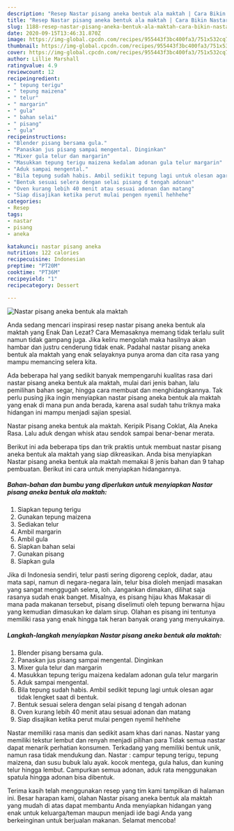 ```yaml
---
description: "Resep Nastar pisang aneka bentuk ala maktah | Cara Bikin Nastar pisang aneka bentuk ala maktah Yang Enak Dan Mudah"
title: "Resep Nastar pisang aneka bentuk ala maktah | Cara Bikin Nastar pisang aneka bentuk ala maktah Yang Enak Dan Mudah"
slug: 1188-resep-nastar-pisang-aneka-bentuk-ala-maktah-cara-bikin-nastar-pisang-aneka-bentuk-ala-maktah-yang-enak-dan-mudah
date: 2020-09-15T13:46:31.870Z
image: https://img-global.cpcdn.com/recipes/955443f3bc400fa3/751x532cq70/nastar-pisang-aneka-bentuk-ala-maktah-foto-resep-utama.jpg
thumbnail: https://img-global.cpcdn.com/recipes/955443f3bc400fa3/751x532cq70/nastar-pisang-aneka-bentuk-ala-maktah-foto-resep-utama.jpg
cover: https://img-global.cpcdn.com/recipes/955443f3bc400fa3/751x532cq70/nastar-pisang-aneka-bentuk-ala-maktah-foto-resep-utama.jpg
author: Lillie Marshall
ratingvalue: 4.9
reviewcount: 12
recipeingredient:
- " tepung terigu"
- " tepung maizena"
- " telur"
- " margarin"
- " gula"
- " bahan selai"
- " pisang"
- " gula"
recipeinstructions:
- "Blender pisang bersama gula."
- "Panaskan jus pisang sampai mengental. Dinginkan"
- "Mixer gula telur dan margarin"
- "Masukkan tepung terigu maizena kedalam adonan gula telur margarin"
- "Aduk sampai mengental."
- "Bila tepung sudah habis. Ambil sedikit tepung lagi untuk olesan agar tidak lengket saat di bentuk."
- "Bentuk sesuai selera dengan selai pisang d tengah adonan"
- "Oven kurang lebih 40 menit atau sesuai adonan dan matang"
- "Siap disajikan ketika perut mulai pengen nyemil hehhehe"
categories:
- Resep
tags:
- nastar
- pisang
- aneka

katakunci: nastar pisang aneka 
nutrition: 122 calories
recipecuisine: Indonesian
preptime: "PT20M"
cooktime: "PT36M"
recipeyield: "1"
recipecategory: Dessert

---
```



![Nastar pisang aneka bentuk ala maktah](https://img-global.cpcdn.com/recipes/955443f3bc400fa3/751x532cq70/nastar-pisang-aneka-bentuk-ala-maktah-foto-resep-utama.jpg)

Anda sedang mencari inspirasi resep nastar pisang aneka bentuk ala maktah yang Enak Dan Lezat? Cara Memasaknya memang tidak terlalu sulit namun tidak gampang juga. Jika keliru mengolah maka hasilnya akan hambar dan justru cenderung tidak enak. Padahal nastar pisang aneka bentuk ala maktah yang enak selayaknya punya aroma dan cita rasa yang mampu memancing selera kita.

Ada beberapa hal yang sedikit banyak mempengaruhi kualitas rasa dari nastar pisang aneka bentuk ala maktah, mulai dari jenis bahan, lalu pemilihan bahan segar, hingga cara membuat dan menghidangkannya. Tak perlu pusing jika ingin menyiapkan nastar pisang aneka bentuk ala maktah yang enak di mana pun anda berada, karena asal sudah tahu triknya maka hidangan ini mampu menjadi sajian spesial.

Nastar pisang aneka bentuk ala maktah. Keripik Pisang Coklat, Ala Aneka Rasa. Lalu aduk dengan whisk atau sendok sampai benar-benar merata.


Berikut ini ada beberapa tips dan trik praktis untuk membuat nastar pisang aneka bentuk ala maktah yang siap dikreasikan. Anda bisa menyiapkan Nastar pisang aneka bentuk ala maktah memakai 8 jenis bahan dan 9 tahap pembuatan. Berikut ini cara untuk menyiapkan hidangannya.

<!--inarticleads1-->

##### Bahan-bahan dan bumbu yang diperlukan untuk menyiapkan Nastar pisang aneka bentuk ala maktah:

1. Siapkan  tepung terigu
1. Gunakan  tepung maizena
1. Sediakan  telur
1. Ambil  margarin
1. Ambil  gula
1. Siapkan  bahan selai
1. Gunakan  pisang
1. Siapkan  gula


Jika di Indonesia sendiri, telur pasti sering digoreng ceplok, dadar, atau mata sapi, namun di negara-negara lain, telur bisa dioleh menjadi masakan yang sangat menggugah selera, loh. Jangankan dimakan, dilihat saja rasanya sudah enak banget. Misalnya, es pisang hijau khas Makasar di mana pada makanan tersebut, pisang diselimuti oleh tepung berwarna hijau yang kemudian dimasukan ke dalam sirup. Olahan es pisang ini tentunya memiliki rasa yang enak hingga tak heran banyak orang yang menyukainya. 

<!--inarticleads2-->

##### Langkah-langkah menyiapkan Nastar pisang aneka bentuk ala maktah:

1. Blender pisang bersama gula.
1. Panaskan jus pisang sampai mengental. Dinginkan
1. Mixer gula telur dan margarin
1. Masukkan tepung terigu maizena kedalam adonan gula telur margarin
1. Aduk sampai mengental.
1. Bila tepung sudah habis. Ambil sedikit tepung lagi untuk olesan agar tidak lengket saat di bentuk.
1. Bentuk sesuai selera dengan selai pisang d tengah adonan
1. Oven kurang lebih 40 menit atau sesuai adonan dan matang
1. Siap disajikan ketika perut mulai pengen nyemil hehhehe


Nastar memiliki rasa manis dan sedikit asam khas dari nanas. Nastar yang memiliki tekstur lembut dan renyah menjadi pilihan para Tidak semua nastar dapat menarik perhatian konsumen. Terkadang yang memiliki bentuk unik, namun rasa tidak mendukung dan. Nastar : campur tepung terigu, tepung maizena, dan susu bubuk lalu ayak. kocok mentega, gula halus, dan kuning telur hingga lembut. Campurkan semua adonan, aduk rata menggunakan spatula hingga adonan bisa dibentuk. 

Terima kasih telah menggunakan resep yang tim kami tampilkan di halaman ini. Besar harapan kami, olahan Nastar pisang aneka bentuk ala maktah yang mudah di atas dapat membantu Anda menyiapkan hidangan yang enak untuk keluarga/teman maupun menjadi ide bagi Anda yang berkeinginan untuk berjualan makanan. Selamat mencoba!
